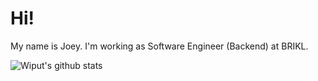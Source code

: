 # Hi!
My name is Joey. I'm working as Software Engineer (Backend) at BRIKL.

![Wiput's github stats](https://github-readme-stats.vercel.app/api?username=wiput1999&count_private=true)
